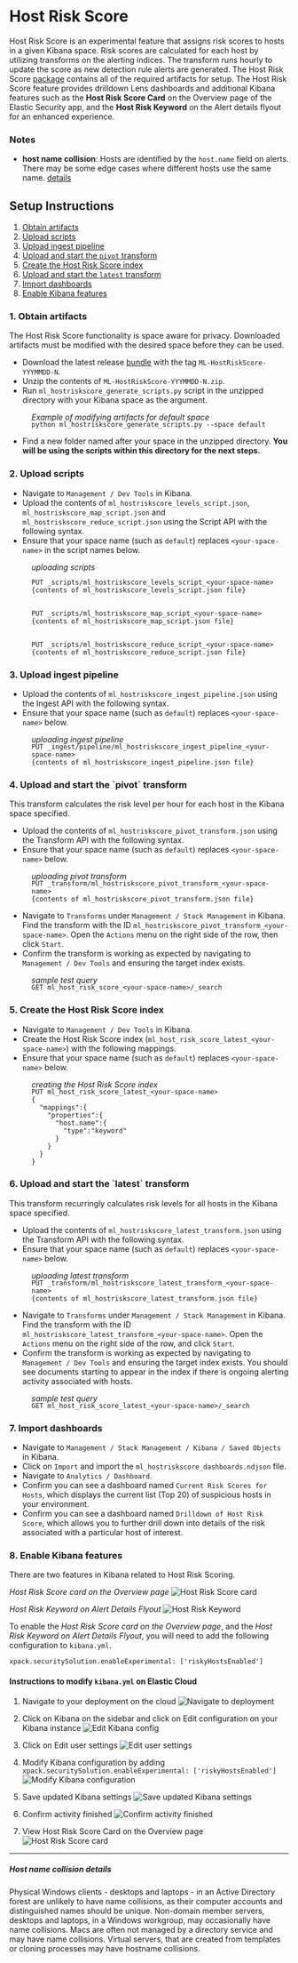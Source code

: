 # Host Risk Score

Host Risk Score is an experimental feature that assigns risk scores to hosts in a given Kibana space. Risk scores are calculated for each host by utilizing transforms on the alerting indices. The transform runs hourly to update the score as new detection rule alerts are generated. The Host Risk Score [package](https://github.com/elastic/detection-rules/releases) contains all of the required artifacts for setup. The Host Risk Score feature provides drilldown Lens dashboards and additional Kibana features such as the **Host Risk Score Card** on the Overview page of the Elastic Security app, and the **Host Risk Keyword** on the Alert details flyout for an enhanced experience.

### Notes
 - **host name collision**: Hosts are identified by the `host.name` field on alerts. There may be some edge cases where different hosts use the same name. [details](#host-name-collision-details) 

## Setup Instructions

 1. [Obtain artifacts](#obtain-artifacts) 
 2. [Upload scripts](#upload-scripts)
 3. [Upload ingest pipeline](#upload-ingest-pipeline)
 4. [Upload and start the `pivot` transform](#upload-start-pivot)
 5. [Create the Host Risk Score index](#host-risk-index)
 6. [Upload and start the `latest` transform](#upload-start-latest)
 7. [Import dashboards](#import-dashboards)
 8. [Enable Kibana features](#enable-kibana)

<h3 id="modify-artifacts">1. Obtain artifacts</h3>

The Host Risk Score functionality is space aware for privacy. Downloaded artifacts must be modified with the desired space before they can be used.

 - Download the latest release [bundle](https://github.com/elastic/detection-rules/releases) with the tag `ML-HostRiskScore-YYYMMDD-N`.
 - Unzip the contents of `ML-HostRiskScore-YYYMMDD-N.zip`.
 - Run `ml_hostriskscore_generate_scripts.py` script in the unzipped directory with your Kibana space as the argument.
<div style="margin-left: 40px">   
<i>Example of modifying artifacts for default space</i>
   <pre style="margin-top:-2px"><code>python ml_hostriskscore_generate_scripts.py --space default
</code></pre></div>

 - Find a new folder named after your space in the unzipped directory. **You will be using the scripts within this directory for the next steps.**

<h3 id="upload-scripts">2. Upload scripts</h3>

- Navigate to `Management / Dev Tools` in Kibana.
- Upload the contents of `ml_hostriskscore_levels_script.json`, `ml_hostriskscore_map_script.json` and `ml_hostriskscore_reduce_script.json` using the Script API with the following syntax.
- Ensure that your space name (such as `default`) replaces `<your-space-name>` in the script names below.

<div style="margin-left: 40px">   
<i>uploading scripts</i>
   <pre style="margin-top:-2px"><code>
PUT _scripts/ml_hostriskscore_levels_script_&lt;your-space-name&gt;
{contents of ml_hostriskscore_levels_script.json file}
</code></pre></div>

<div style="margin-left: 40px">
   <pre><code>
PUT _scripts/ml_hostriskscore_map_script_&lt;your-space-name&gt;
{contents of ml_hostriskscore_map_script.json file}
</code></pre></div>


<div style="margin-left: 40px">
   <pre><code>
PUT _scripts/ml_hostriskscore_reduce_script_&lt;your-space-name&gt;
{contents of ml_hostriskscore_reduce_script.json file}
</code></pre></div>


<h3 id="upload-ingest-pipeline">3. Upload ingest pipeline</h3>

- Upload the contents of `ml_hostriskscore_ingest_pipeline.json` using the Ingest API with the following syntax.
- Ensure that your space name (such as `default`) replaces `<your-space-name>` below.

<div style="margin-left: 40px">   
<i>uploading ingest pipeline</i>
   <pre style="margin-top:-2px"><code>PUT _ingest/pipeline/ml_hostriskscore_ingest_pipeline_&lt;your-space-name&gt;
{contents of ml_hostriskscore_ingest_pipeline.json file}
</code></pre></div>



<h3 id="upload-start-pivot">4. Upload and start the `pivot` transform</h3>

This transform calculates the risk level per hour for each host in the Kibana space specified.

- Upload the contents of `ml_hostriskscore_pivot_transform.json` using the Transform API with the following syntax.
- Ensure that your space name (such as `default`) replaces `<your-space-name>` below.

<div style="margin-left: 40px">   
<i>uploading pivot transform</i>
   <pre style="margin-top:-2px"><code>PUT _transform/ml_hostriskscore_pivot_transform_&lt;your-space-name&gt;
{contents of ml_hostriskscore_pivot_transform.json file}
</code></pre></div>

- Navigate to `Transforms` under `Management / Stack Management` in Kibana. Find the transform with the ID `ml_hostriskscore_pivot_transform_<your-space-name>`. Open the `Actions` menu on the right side of the row, then click `Start`.
- Confirm the transform is working as expected by navigating to `Management / Dev Tools` and ensuring the target index exists.

<div style="margin-left: 40px">   
<i>sample test query</i>
   <pre style="margin-top:-2px"><code>GET ml_host_risk_score_&lt;your-space-name&gt;/_search
</code></pre></div>

<h3 id="host-risk-index">5. Create the Host Risk Score index</h3>

- Navigate to `Management / Dev Tools` in Kibana.
- Create the Host Risk Score index (`ml_host_risk_score_latest_<your-space-name>`) with the following mappings.
- Ensure that your space name (such as `default`) replaces `<your-space-name>` below.

<div style="margin-left: 40px">   
<i>creating the Host Risk Score index</i>
   <pre style="margin-top:-2px"><code>PUT ml_host_risk_score_latest_&lt;your-space-name&gt;
{
  "mappings":{
    "properties":{
      "host.name":{
        "type":"keyword"
      }
    }
  }
}
</code></pre></div>

<h3 id="upload-start-latest">6. Upload and start the `latest` transform</h3>

This transform recurringly calculates risk levels for all hosts in the Kibana space specified.

- Upload the contents of `ml_hostriskscore_latest_transform.json` using the Transform API with the following syntax.
- Ensure that your space name (such as `default`) replaces `<your-space-name>` below.

<div style="margin-left: 40px">   
<i>uploading latest transform</i>
   <pre style="margin-top:-2px"><code>PUT _transform/ml_hostriskscore_latest_transform_&lt;your-space-name&gt;
{contents of ml_hostriskscore_latest_transform.json file}
</code></pre></div>

- Navigate to `Transforms` under `Management / Stack Management` in Kibana. Find the transform with the ID `ml_hostriskscore_latest_transform_<your-space-name>`. Open the `Actions` menu on the right side of the row, and click `Start`.
- Confirm the transform is working as expected by navigating to `Management / Dev Tools` and ensuring the target index exists. You should see documents starting to appear in the index if there is ongoing alerting activity associated with hosts.

<div style="margin-left: 40px">   
<i>sample test query</i>
   <pre style="margin-top:-2px"><code>GET ml_host_risk_score_latest_&lt;your-space-name&gt;/_search
</code></pre></div>

<h3 id="import-dashboards">7. Import dashboards</h3>

- Navigate to `Management / Stack Management / Kibana / Saved Objects` in Kibana.
- Click on `Import` and import the `ml_hostriskscore_dashboards.ndjson` file.
- Navigate to `Analytics / Dashboard`.
- Confirm you can see a dashboard named `Current Risk Scores for Hosts`, which displays the current list (Top 20) of suspicious hosts in your environment.
- Confirm you can see a dashboard named `Drilldown of Host Risk Score`, which allows you to further drill down into details of the risk associated with a particular host of interest.

<h3 id="enable-kibana">8. Enable Kibana features</h3>

There are two features in Kibana related to Host Risk Scoring.

_Host Risk Score card on the Overview page_
![Host Risk Score card](./images/0a_host_risk_score_card.png)

_Host Risk Keyword on Alert Details Flyout_
![Host Risk Keyword](./images/0b_alert_summary.png)

To enable the _Host Risk Score card on the Overview page_, and the _Host Risk Keyword on Alert Details Flyout_, you will need to add the following configuration to `kibana.yml`.

```
xpack.securitySolution.enableExperimental: ['riskyHostsEnabled']
```

#### Instructions to modify `kibana.yml` on Elastic Cloud

1. Navigate to your deployment on the cloud
![Navigate to deployment](./images/1_create_deployment.png)


2. Click on Kibana on the sidebar and click on Edit configuration on your Kibana instance
![Edit Kibana config](./images/2_edit_configuration.png)


3. Click on Edit user settings
![Edit user settings](./images/3_edit_user_settings.png)


4. Modify Kibana configuration by adding `xpack.securitySolution.enableExperimental: ['riskyHostsEnabled']`
![Modify Kibana configuration](./images/4_add_flag.png)


5. Save updated Kibana settings
![Save updated Kibana settings](./images/5_save_settings.png)
   

6. Confirm activity finished
![Confirm activity finished](./images/6_confirm_activity_finished.png)


7. View Host Risk Score Card on the Overview page
![Host Risk Score card](./images/0a_host_risk_score_card.png)

<hr/>

##### Host name collision details

Physical Windows clients - desktops and laptops - in an Active Directory forest are unlikely to have name collisions, as their computer accounts and distinguished names should be unique. Non-domain member servers, desktops and laptops, in a Windows workgroup, may occasionally have name collisions. Macs are often not managed by a directory service and may have name collisions. Virtual servers, that are created from templates or cloning processes may have hostname collisions.